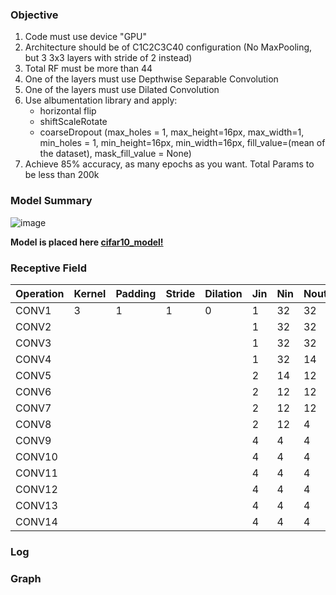 ### Objective

1) Code must use device "GPU"
2) Architecture should be of C1C2C3C40 configuration (No MaxPooling, but 3 3x3 layers with stride of 2 instead)
3) Total RF must be more than 44
4) One of the layers must use Depthwise Separable Convolution
5) One of the layers must use Dilated Convolution
6) Use albumentation library and apply:
   - horizontal flip
   - shiftScaleRotate
   - coarseDropout (max_holes = 1, max_height=16px, max_width=1, min_holes = 1, min_height=16px, min_width=16px, fill_value=(mean of the dataset), mask_fill_value = None)
7) Achieve 85% accuracy, as many epochs as you want. Total Params to be less than 200k


### Model Summary

![image](https://user-images.githubusercontent.com/47082769/122601973-b6c1ff80-d08f-11eb-9937-25036b919a8a.png)

**Model is placed here [cifar10_model!](https://github.com/karthikmohan1702/EVA6/blob/0b80085dd087748ac31d8168615c578923fd3eb7/S7_Advanced_concepts/src/model/cifar10_model.py)**


### Receptive Field

| Operation | Kernel | Padding | Stride | Dilation | Jin | Nin | Nout | Rin | Rout | Jout |
|-----------|--------|---------|--------|----------|-----|-----|------|-----| -----|------|
|  CONV1    |    3   |    1    |    1   |     0    |  1  |  32 |  32  |  1  |**3** |      |
|  CONV2    |        |         |        |          |  1  |  32 |  32  |  3  |**5** |      |
|  CONV3    |        |         |        |          |  1  |  32 |  32  |  5  |**5** |      |
|  CONV4    |        |         |        |          |  1  |  32 |  14  |  5  |**9** |      |
|  CONV5    |        |         |        |          |  2  |  14 |  12  |  9  |**17**|      |
|  CONV6    |        |         |        |          |  2  |  12 |  12  |  17 |**21**|      |
|  CONV7    |        |         |        |          |  2  |  12 |  12  |  21 |**21**|      |
|  CONV8    |        |         |        |          |  2  |  12 |  4   |  21 |**29**|      |
|  CONV9    |        |         |        |          |  4  |  4  |  4   |  29 |**37**|      |
|  CONV10   |        |         |        |          |  4  |  4  |  4   |  37 |**37**|      |
|  CONV11   |        |         |        |          |  4  |  4  |  4   |  37 |**45**|      |
|  CONV12   |        |         |        |          |  4  |  4  |  4   |  45 |**45**|      |
|  CONV13   |        |         |        |          |  4  |  4  |  4   |  45 |**53**|      |
|  CONV14   |        |         |        |          |  4  |  4  |  4   |  53 |**61**|      |


### Log

### Graph




